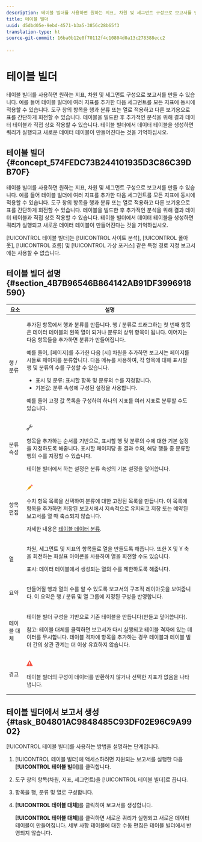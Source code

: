 ```yaml
---
description: 테이블 빌더를 사용하면 원하는 지표, 차원 및 세그먼트 구성으로 보고서를 만들 수 있습니다. 예를 들어 테이블 빌더에 여러 지표를 추가한 다음 세그먼트를 모든 지표에 동시에 적용할 수 있습니다. 도구 창의 항목을 행과 분류 또는 열로 적용하고 다른 보기용으로 표를 간단하게 회전할 수 있습니다. 테이블을 빌드한 후 추가적인 분석을 위해 결과 데이터 테이블과 직접 상호 작용할 수 있습니다. 테이블 빌더에서 데이터 테이블을 생성하면 쿼리가 실행되고 새로운 데이터 테이블이 만들어진다는 것을 기억하십시오.
title: 테이블 빌더
uuid: d5dbd05e-9ebd-4571-b3a5-3856c28b65f3
translation-type: ht
source-git-commit: 16ba0b12e0f70112f4c10804d0a13c278388ecc2

---
```



# 테이블 빌더

테이블 빌더를 사용하면 원하는 지표, 차원 및 세그먼트 구성으로 보고서를 만들 수 있습니다. 예를 들어 테이블 빌더에 여러 지표를 추가한 다음 세그먼트를 모든 지표에 동시에 적용할 수 있습니다. 도구 창의 항목을 행과 분류 또는 열로 적용하고 다른 보기용으로 표를 간단하게 회전할 수 있습니다. 테이블을 빌드한 후 추가적인 분석을 위해 결과 데이터 테이블과 직접 상호 작용할 수 있습니다. 테이블 빌더에서 데이터 테이블을 생성하면 쿼리가 실행되고 새로운 데이터 테이블이 만들어진다는 것을 기억하십시오.

## 테이블 빌더 {#concept_574FEDC73B244101935D3C86C39DB70F}

테이블 빌더를 사용하면 원하는 지표, 차원 및 세그먼트 구성으로 보고서를 만들 수 있습니다. 예를 들어 테이블 빌더에 여러 지표를 추가한 다음 세그먼트를 모든 지표에 동시에 적용할 수 있습니다. 도구 창의 항목을 행과 분류 또는 열로 적용하고 다른 보기용으로 표를 간단하게 회전할 수 있습니다. 테이블을 빌드한 후 추가적인 분석을 위해 결과 데이터 테이블과 직접 상호 작용할 수 있습니다. 테이블 빌더에서 데이터 테이블을 생성하면 쿼리가 실행되고 새로운 데이터 테이블이 만들어진다는 것을 기억하십시오.

[!UICONTROL 테이블 빌더]는 [!UICONTROL 사이트 분석], [!UICONTROL 폴아웃], [!UICONTROL 흐름] 및 [!UICONTROL 가상 포커스] 같은 특정 경로 지정 보고서에는 사용할 수 없습니다.

## 테이블 빌더 설명 {#section_4B7B96546B864142AB91DF3996918590}

<table id="table_C11D78E62DEF48A78B50EFB8669817BC"> 
 <thead> 
  <tr> 
   <th colname="col1" class="entry"> 요소 </th> 
   <th colname="col2" class="entry"> 설명 </th> 
  </tr> 
 </thead>
 <tbody> 
  <tr> 
   <td colname="col1"> <span class="wintitle"> 행 / 분류</span> </td> 
   <td colname="col2"> <p>추가된 항목에서 행과 분류를 만듭니다. <span class="wintitle">행 / 분류</span>로 드래그하는 첫 번째 항목은 데이터 테이블의 왼쪽 열이 되거나 분류의 상위 항목이 됩니다. 이어지는 다음 항목들을 추가하면 분류가 만들어집니다. </p> <p>예를 들어, [페이지]를 추가한 다음 [시] 차원을 추가하면 보고서는 페이지를 시들로 페이지를 분류합니다. 다음 메뉴를 사용하여, 각 항목에 대해 표시할 행 및 분류의 수를 구성할 수 있습니다. </p> 
    <ul id="ul_702F215DFB814398B8F1879EDFEC103F"> 
     <li id="li_95C4DF2B33524C94BBD2E07397393300"> <span class="uicontrol"> 표시</span> 및 <span class="uicontrol">분류</span>: 표시할 항목 및 분류의 수를 지정합니다. </li> 
     <li id="li_D594C7F31A094D1EA1A070B80794E006"> <span class="uicontrol"> 기본값</span>: <span class="wintitle">분류 속성</span>에 구성된 설정을 사용합니다. </li> 
    </ul> <p>예를 들어 고정 값 목록을 구성하여 하나의 지표를 여러 지표로 분류할 수도 있습니다. </p> </td> 
  </tr> 
  <tr> 
   <td colname="col1"> <span class="wintitle"> 분류 속성</span> </td> 
   <td colname="col2"> <p><img placement="inline"  src="assets/Settings_Illustrative.png" id="image_C46860621CF94E88AF592B8660F28E57"> </img> </p> <p>항목을 추가하는 순서를 기반으로, 표시할 행 및 분류의 수에 대한 기본 설정을 지정하도록 해줍니다. 표시할 페이지당 총 결과 수와, 해당 행들 중 분류할 행의 수를 지정할 수 있습니다. </p> <p><span class="wintitle">테이블 빌더</span>에서 하는 설정은 <span class="wintitle">분류 속성</span>의 기본 설정을 덮어씁니다. </p> </td> 
  </tr> 
  <tr> 
   <td colname="col1"> <span class="wintitle"> 항목 편집</span> </td> 
   <td colname="col2"> <p><img  src="assets/Edit_Buttcon.png" id="image_E44BCC4B0BFF453D8564047E3DA2501A"> </img> </p> <p>수치 항목 목록을 선택하여 분류에 대한 고정된 목록을 만듭니다. 이 목록에 항목을 추가하면 저장된 보고서에서 지속적으로 유지되고 저장 또는 예약된 보고서를 열 때 축소되지 않습니다. </p> <p>자세한 내용은 <a href="/help/analyze/ad-hoc-analysis/c-reports-configure.md#task_29BEE0AF09DA4625B9B44BAB77D7C841"  > 테이블 데이터 분류</a>. </p> </td> 
  </tr> 
  <tr> 
   <td colname="col1"> <span class="wintitle"> 열</span> </td> 
   <td colname="col2"> <p>차원, 세그먼트 및 지표의 항목들로 열을 만들도록 해줍니다. 또한 X 및 Y 축을 회전하는 화살표 아이콘을 사용하여 열을 회전할 수도 있습니다. </p> <p> <span class="uicontrol"> 표시</span>: 데이터 테이블에서 생성되는 열의 수를 제한하도록 해줍니다. </p> </td> 
  </tr> 
  <tr> 
   <td colname="col1"> <span class="wintitle"> 요약</span> </td> 
   <td colname="col2"> <p>만들어질 행과 열의 수를 알 수 있도록 보고서의 구조적 레이아웃을 보여줍니다. 이 요약은 <span class="uicontrol">행 / 분류</span> 및 <span class="uicontrol">열</span> 그룹에 지정된 구성을 반영합니다. </p> </td> 
  </tr> 
  <tr> 
   <td colname="col1"> <span class="wintitle"> 테이블 대체</span> </td> 
   <td colname="col2"> <p><span class="wintitle">테이블 빌더</span> 구성을 기반으로 기존 테이블을 만듭니다(만들고 덮어씁니다). </p> <p>참고: <span class="uicontrol">테이블 대체</span>를 클릭하면 보고서가 다시 실행되고 테이블 격자에 있는 데이터를 무시합니다. 테이블 격자에 항목을 추가하는 경우 테이블과 <span class="wintitle">테이블 빌더</span> 간의 상관 관계는 더 이상 유효하지 않습니다. </p> </td> 
  </tr> 
  <tr> 
   <td colname="col1"> 경고 </td> 
   <td colname="col2"> <p><img id="image_619E1068C6084D41853DA3DD6B85DFC9"  src="assets/AlertRed_Illustrative.png" placement="inline" /> </p> <p><span class="wintitle">테이블 빌더</span>의 구성이 데이터를 반환하지 않거나 선택한 지표가 없음을 나타냅니다. </p> </td> 
  </tr> 
 </tbody> 
</table>

## 테이블 빌더에서 보고서 생성 {#task_B04801AC9848485C93DF02E96C9A9902}

[!UICONTROL 테이블 빌더]를 사용하는 방법을 설명하는 단계입니다.

<!-- 

t_table_builder.xml

 -->

1. [!UICONTROL 테이블 빌더]에 액세스하려면 지원되는 보고서를 실행한 다음 **[!UICONTROL 테이블 빌더]**&#x200B;를 클릭합니다.
1. 도구 창의 항목(차원, 지표, 세그먼트)을 [!UICONTROL 테이블 빌더]로 끕니다.
1. 항목을 행, 분류 및 열로 구성합니다.
1. **[!UICONTROL 테이블 대체]**&#x200B;를 클릭하여 보고서를 생성합니다.

   **[!UICONTROL 테이블 대체]**&#x200B;를 클릭하면 새로운 쿼리가 실행되고 새로운 데이터 테이블이 만들어집니다. 세부 사항 테이블에 대한 수동 편집은 테이블 빌더에서 반영되지 않습니다.

